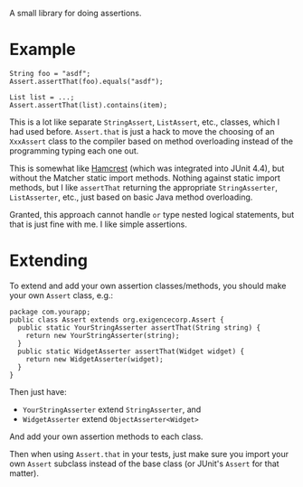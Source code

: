 
A small library for doing assertions.

Example
=======

    String foo = "asdf";
    Assert.assertThat(foo).equals("asdf");

    List list = ...;
    Assert.assertThat(list).contains(item);

This is a lot like separate `StringAssert`, `ListAssert`, etc., classes, which I had used before. `Assert.that` is just a hack to move the choosing of an `XxxAssert` class to the compiler based on method overloading instead of the programming typing each one out.

This is somewhat like [Hamcrest][1] (which was integrated into JUnit 4.4), but without the Matcher static import methods. Nothing against static import methods, but I like `assertThat` returning the appropriate `StringAsserter`, `ListAsserter`, etc., just based on basic Java method overloading.

Granted, this approach cannot handle `or` type nested logical statements, but that is just fine with me. I like simple assertions.

[1]: http://code.google.com/p/hamcrest/

Extending
=========

To extend and add your own assertion classes/methods, you should make your own `Assert` class, e.g.:

    package com.yourapp;
    public class Assert extends org.exigencecorp.Assert {
      public static YourStringAsserter assertThat(String string) {
        return new YourStringAsserter(string);
      }
      public static WidgetAsserter assertThat(Widget widget) {
        return new WidgetAsserter(widget);
      }
    }

Then just have:

* `YourStringAsserter` extend `StringAsserter`, and
* `WidgetAsserter` extend `ObjectAsserter<Widget>`

And add your own assertion methods to each class.

Then when using `Assert.that` in your tests, just make sure you import your own `Assert` subclass instead of the base class (or JUnit's `Assert` for that matter).

